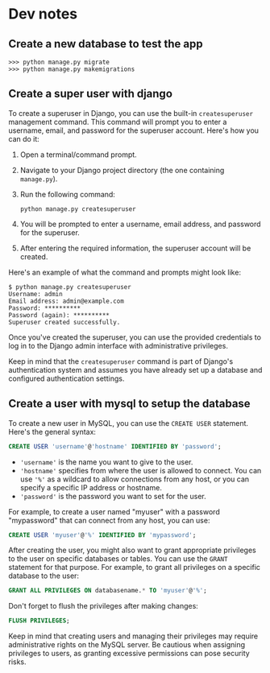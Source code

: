 # Dev notes

## Create a new database to test the app
```
>>> python manage.py migrate
>>> python manage.py makemigrations
```
## Create a super user with django
To create a superuser in Django, you can use the built-in `createsuperuser` management command. This command will prompt you to enter a username, email, and password for the superuser account. Here's how you can do it:

1. Open a terminal/command prompt.

2. Navigate to your Django project directory (the one containing `manage.py`).

3. Run the following command:

   ```
   python manage.py createsuperuser
   ```

4. You will be prompted to enter a username, email address, and password for the superuser.

5. After entering the required information, the superuser account will be created.

Here's an example of what the command and prompts might look like:

```
$ python manage.py createsuperuser
Username: admin
Email address: admin@example.com
Password: **********
Password (again): **********
Superuser created successfully.
```

Once you've created the superuser, you can use the provided credentials to log in to the Django admin interface with administrative privileges.

Keep in mind that the `createsuperuser` command is part of Django's authentication system and assumes you have already set up a database and configured authentication settings.

## Create a user with mysql to setup the database
To create a new user in MySQL, you can use the `CREATE USER` statement. Here's the general syntax:

```sql
CREATE USER 'username'@'hostname' IDENTIFIED BY 'password';
```

- `'username'` is the name you want to give to the user.
- `'hostname'` specifies from where the user is allowed to connect. You can use `'%'` as a wildcard to allow connections from any host, or you can specify a specific IP address or hostname.
- `'password'` is the password you want to set for the user.

For example, to create a user named "myuser" with a password "mypassword" that can connect from any host, you can use:

```sql
CREATE USER 'myuser'@'%' IDENTIFIED BY 'mypassword';
```

After creating the user, you might also want to grant appropriate privileges to the user on specific databases or tables. You can use the `GRANT` statement for that purpose. For example, to grant all privileges on a specific database to the user:

```sql
GRANT ALL PRIVILEGES ON databasename.* TO 'myuser'@'%';
```

Don't forget to flush the privileges after making changes:

```sql
FLUSH PRIVILEGES;
```

Keep in mind that creating users and managing their privileges may require administrative rights on the MySQL server. Be cautious when assigning privileges to users, as granting excessive permissions can pose security risks.